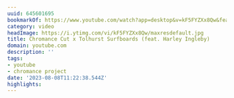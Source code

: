 ```yaml
---
uuid: 645601695
bookmarkOf: https://www.youtube.com/watch?app=desktop&v=kF5FYZXx8Qw&feature=youtu.be
category: video
headImage: https://i.ytimg.com/vi/kF5FYZXx8Qw/maxresdefault.jpg
title: Chromance Cut x Tolhurst Surfboards (feat. Harley Ingleby)
domain: youtube.com
description: ''
tags:
- youtube
- chromance project
date: '2023-08-08T11:22:38.544Z'
highlights:
---
```



